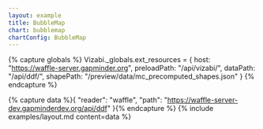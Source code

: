 ```yaml
---
layout: example
title: BubbleMap
chart: bubblemap
chartConfig: BubbleMap
---
```


{% capture globals %}
Vizabi._globals.ext_resources = {
  host: "https://waffle-server.gapminder.org",
  preloadPath: "/api/vizabi/",
  dataPath: "/api/ddf/",
  shapePath: "/preview/data/mc_precomputed_shapes.json"
}
{% endcapture %}

{% capture data %}{
  "reader": "waffle",
  "path": "https://waffle-server-dev.gapminderdev.org/api/ddf"
}{% endcapture %}
{% include examples/layout.md content=data %}